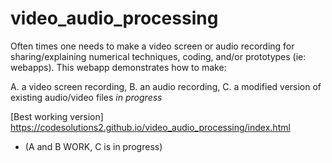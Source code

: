 # video_audio_processing

Often times one needs to make a video screen or audio recording for sharing/explaining numerical techniques, coding, and/or prototypes (ie: webapps). This webapp demonstrates how to make:

A. a video screen recording, 
B. an audio recording, 
C. a modified version of existing audio/video files *in progress*

[Best working version] https://codesolutions2.github.io/video_audio_processing/index.html
  - (A and B WORK, C is in progress)
